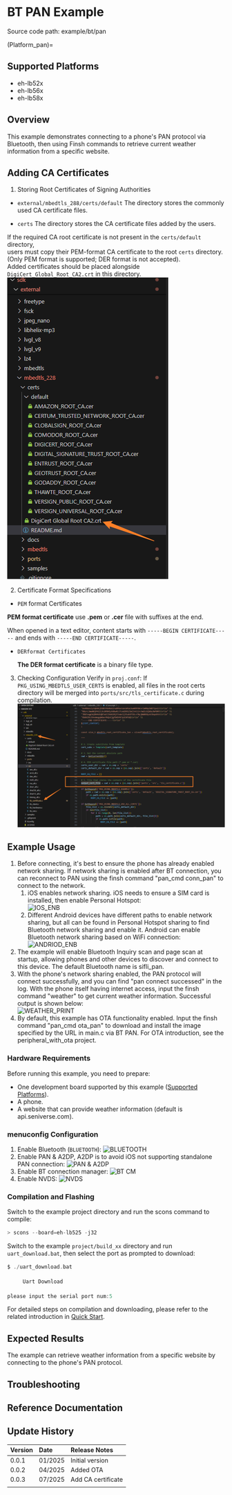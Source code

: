# BT PAN Example

Source code path: example/bt/pan

(Platform_pan)=
## Supported Platforms
<!-- Which boards and chip platforms are supported -->
+ eh-lb52x
+ eh-lb56x
+ eh-lb58x

## Overview
<!-- Example introduction -->
This example demonstrates connecting to a phone's PAN protocol via Bluetooth, then using Finsh commands to retrieve current weather information from a specific website.

## Adding CA Certificates
1. Storing Root Certificates of Signing Authorities

- `external/mbedtls_288/certs/default` The directory stores the commonly used CA certificate files.

- `certs` The directory stores the CA certificate files added by the users.

If the required CA root certificate is not present in the `certs/default` directory,<br>
users must copy their PEM-format CA certificate to the root `certs` directory. (Only PEM format is supported; DER format is not accepted).<br>
Added certificates should be placed alongside `DigiCert_Global_Root_CA2.crt` in this directory.
![alt text](./assets/list.png)

2. Certificate Format Specifications

- `PEM` format Certificates

**PEM format certificate** use **.pem** or **.cer** file with suffixes at the end.

When opened in a text editor, content starts with `-----BEGIN CERTIFICATE-----` and ends with `-----END CERTIFICATE-----`.

- `DERformat Certificates`

    **The DER format certificate** is a binary file type.

3. Checking Configuration
Verify in `proj.conf`: If `PKG_USING_MBEDTLS_USER_CERTS` is enabled, all files in the root certs directory will be merged into `ports/src/tls_certificate.c` during compilation.
![alt text](./assets/proj.png)

## Example Usage
<!-- Instructions on how to use the example, such as connecting hardware pins to observe waveforms, compilation and flashing can reference related documentation.
For rt_device examples, you also need to list the configuration switches used in this example, such as PWM example uses PWM1, which needs to be enabled in the onchip menu -->
1. Before connecting, it's best to ensure the phone has already enabled network sharing. If network sharing is enabled after BT connection, you can reconnect to PAN using the finsh command "pan_cmd conn_pan" to connect to the network.
    1) iOS enables network sharing. iOS needs to ensure a SIM card is installed, then enable Personal Hotspot:\
    ![IOS_ENB](./assets/ios_enable_pan.png)
    2) Different Android devices have different paths to enable network sharing, but all can be found in Personal Hotspot sharing to find Bluetooth network sharing and enable it. Android can enable Bluetooth network sharing based on WiFi connection:\
    ![ANDRIOD_ENB](./assets/android_enable_pan.png)
2. The example will enable Bluetooth Inquiry scan and page scan at startup, allowing phones and other devices to discover and connect to this device. The default Bluetooth name is sifli_pan.
3. With the phone's network sharing enabled, the PAN protocol will connect successfully, and you can find "pan connect successed" in the log. With the phone itself having internet access, 
   input the finsh command "weather" to get current weather information. Successful output is shown below:\
   ![WEATHER_PRINT](./assets/weather_print.png)
4. By default, this example has OTA functionality enabled. Input the finsh command "pan_cmd ota_pan" to download and install the image specified by the URL in main.c via BT PAN. For OTA introduction, see the peripheral_with_ota project.

### Hardware Requirements
Before running this example, you need to prepare:
+ One development board supported by this example ([Supported Platforms](#Platform_pan)).
+ A phone.
+ A website that can provide weather information (default is api.seniverse.com).

### menuconfig Configuration

1. Enable Bluetooth (`BLUETOOTH`):
![BLUETOOTH](./assets/bluetooth.png)
2. Enable PAN & A2DP, A2DP is to avoid iOS not supporting standalone PAN connection:
![PAN & A2DP](./assets/bt_pan_a2dp.png)
3. Enable BT connection manager:
![BT CM](./assets/bt_cm.png)
4. Enable NVDS:
![NVDS](./assets/bt_nvds.png)

### Compilation and Flashing
Switch to the example project directory and run the scons command to compile:
```c
> scons --board=eh-lb525 -j32
```
Switch to the example `project/build_xx` directory and run `uart_download.bat`, then select the port as prompted to download:
```c
$ ./uart_download.bat

     Uart Download

please input the serial port num:5
```
For detailed steps on compilation and downloading, please refer to the related introduction in [Quick Start](/quickstart/get-started.md).

## Expected Results
<!-- Explain the example running results, such as which LEDs will light up, which logs will be printed, so users can judge whether the example is running normally. Results can be explained step by step combined with code -->
The example can retrieve weather information from a specific website by connecting to the phone's PAN protocol.

## Troubleshooting

## Reference Documentation
<!-- For rt_device examples, RT-Thread official documentation provides detailed explanations, you can add webpage links here, for example, refer to RT-Thread's [RTC Documentation](https://www.rt-thread.org/document/site/#/rt-thread-version/rt-thread-standard/programming-manual/device/rtc/rtc) -->

## Update History
|Version |Date   |Release Notes |
|:---|:---|:---|
|0.0.1 |01/2025 |Initial version |
|0.0.2 |04/2025 |Added OTA |
|0.0.3 |07/2025 |Add CA certificate |
| | | |